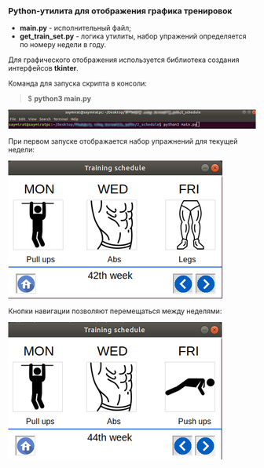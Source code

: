 ### Python-утилита для отображения графика тренировок
* **main.py** - исполнительный файл;
* **get_train_set.py** - логика утилиты, набор упражений определяется по номеру недели в году.

Для графического отображения используется библиотека создания интерфейсов **tkinter**.

Команда для запуска скрипта в консоли:
> $ **python3 main.py**

![Ввод логина и пароля](readme_images/1.png)

При первом запуске отображается набор упражнений для текущей недели:

![Ввод логина и пароля](readme_images/2.png)

Кнопки навигации позволяют перемещаться между неделями:

![Ввод логина и пароля](readme_images/3.png)
